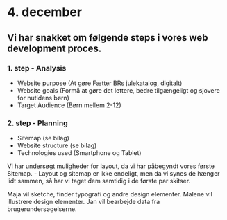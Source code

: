 # 4. december

## Vi har snakket om følgende steps i vores web development proces.

### 1. step - Analysis
- Website purpose (At gøre Fætter BRs julekatalog, digitalt)
- Website goals (Formå at gøre det lettere, bedre tilgængeligt og sjovere for nutidens børn)
- Target Audience (Børn mellem 2-12)


### 2. step - Planning
- Sitemap (se bilag)
- Website structure (se bilag)
- Technologies used (Smartphone og Tablet)


Vi har undersøgt muligheder for layout, da vi har påbegyndt vores første Sitemap. - Layout og sitemap er ikke endeligt, men da vi synes de hænger lidt sammen, så har vi taget dem samtidig i de første par skitser.


Maja vil sketche, finder typografi og andre design elementer.
Malene vil illustrere design elementer.
Jan vil bearbejde data fra brugerundersøgelserne.
